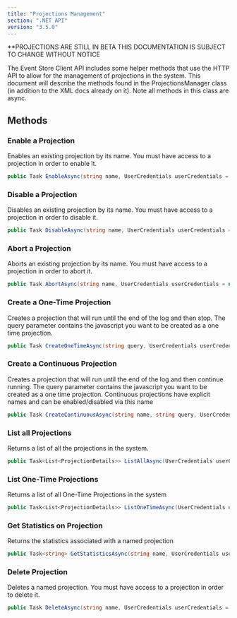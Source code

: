 ```yaml
---
title: "Projections Management"
section: ".NET API"
version: "3.5.0"
---
```


**PROJECTIONS ARE STILL IN BETA THIS DOCUMENTATION IS SUBJECT TO CHANGE WITHOUT NOTICE

The Event Store Client API includes some helper methods that use the HTTP API to allow for the management of projections in the system. This document will describe the methods found in the ProjectionsManager class (in addition to the XML docs already on it). Note all methods in this class are async.

## Methods

### Enable a Projection

Enables an existing projection by its name. You must have access to a projection in order to enable it.

```csharp
public Task EnableAsync(string name, UserCredentials userCredentials = null)
```

### Disable a Projection

Disables an existing projection by its name. You must have access to a projection in order to disable it.

```csharp
public Task DisableAsync(string name, UserCredentials userCredentials = null)
```

### Abort a Projection

Aborts an existing projection by its name. You must have access to a projection in order to abort it.

```csharp
public Task AbortAsync(string name, UserCredentials userCredentials = null)
```

### Create a One-Time Projection

Creates a projection that will run until the end of the log and then stop. The query parameter contains the javascript you want to be created as a one time projection.

```csharp
public Task CreateOneTimeAsync(string query, UserCredentials userCredentials = null)
```

### Create a Continuous Projection

Creates a projection that will run until the end of the log and then continue running. The query parameter contains the javascript you want to be created as a one time projection. Continuous projections have explicit names and can be enabled/disabled via this name

```csharp
public Task CreateContinuousAsync(string name, string query, UserCredentials userCredentials = null)
```

### List all Projections

Returns a list of all the projections in the system.

```csharp
public Task<List<ProjectionDetails>> ListAllAsync(UserCredentials userCredentials = null)
```

### List One-Time Projections

Returns a list of all One-Time Projections in the system

```csharp
public Task<List<ProjectionDetails>> ListOneTimeAsync(UserCredentials userCredentials = null)
```

### Get Statistics on Projection

Returns the statistics associated with a named projection

```csharp
public Task<string> GetStatisticsAsync(string name, UserCredentials userCredentials = null)
```

### Delete Projection

Deletes a named projection. You must have access to a projection in order to delete it.

```csharp
public Task DeleteAsync(string name, UserCredentials userCredentials = null)
```